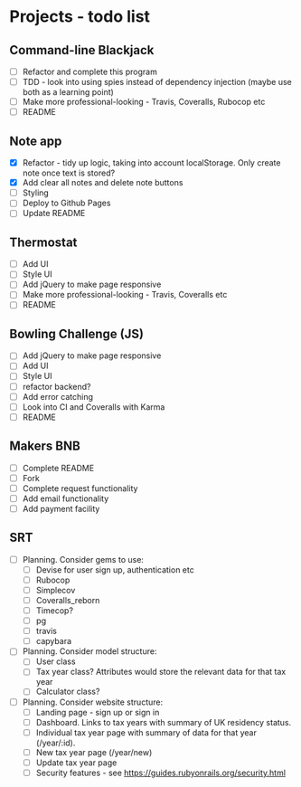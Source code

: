 # Projects - todo list

## Command-line Blackjack

- [ ] Refactor and complete this program
- [ ] TDD - look into using spies instead of dependency injection (maybe use both as a learning point)
- [ ] Make more professional-looking - Travis, Coveralls, Rubocop etc
- [ ] README

## Note app

- [x] Refactor - tidy up logic, taking into account localStorage. Only create note once text is stored?
- [x] Add clear all notes and delete note buttons
- [ ] Styling
- [ ] Deploy to Github Pages
- [ ] Update README

## Thermostat

- [ ] Add UI
- [ ] Style UI
- [ ] Add jQuery to make page responsive
- [ ] Make more professional-looking - Travis, Coveralls etc
- [ ] README

## Bowling Challenge (JS)

- [ ] Add jQuery to make page responsive
- [ ] Add UI
- [ ] Style UI
- [ ] refactor backend?
- [ ] Add error catching
- [ ] Look into CI and Coveralls with Karma
- [ ] README

## Makers BNB

- [ ] Complete README
- [ ] Fork
- [ ] Complete request functionality
- [ ] Add email functionality
- [ ] Add payment facility

## SRT

- [ ] Planning. Consider gems to use:
  - [ ] Devise for user sign up, authentication etc
  - [ ] Rubocop
  - [ ] Simplecov
  - [ ] Coveralls_reborn
  - [ ] Timecop?
  - [ ] pg
  - [ ] travis
  - [ ] capybara
- [ ] Planning. Consider model structure:
  - [ ] User class
  - [ ] Tax year class? Attributes would store the relevant data for that tax year
  - [ ] Calculator class?
- [ ] Planning. Consider website structure:
  - [ ] Landing page - sign up or sign in
  - [ ] Dashboard. Links to tax years with summary of UK residency status.
  - [ ] Individual tax year page with summary of data for that year (/year/:id).
  - [ ] New tax year page (/year/new)
  - [ ] Update tax year page
  - [ ] Security features - see https://guides.rubyonrails.org/security.html